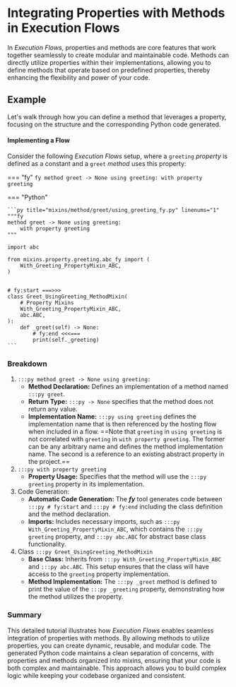 # Integrating Properties with Methods in Execution Flows

In _Execution Flows_, properties and methods are core features that work together seamlessly to create modular and maintainable code. Methods can directly utilize properties within their implementations, allowing you to define methods that operate based on predefined properties, thereby enhancing the flexibility and power of your code.

## Example

Let's walk through how you can define a method that leverages a property, focusing on the structure and the corresponding Python code generated.

#### Implementing a Flow

Consider the following _Execution Flows_ setup, where a `greeting` _property_ is defined as a constant and a `greet` _method_ uses this property:

=== "fy"
    ```fy
    method greet -> None using greeting:
        with property greeting
    ```

=== "Python"

    ```py title="mixins/method/greet/using_greeting_fy.py" linenums="1"
    """fy
    method greet -> None using greeting:
        with property greeting
    """
    
    import abc
    
    from mixins.property.greeting.abc_fy import (
        With_Greeting_PropertyMixin_ABC,
    )
    
    
    # fy:start ===>>>
    class Greet_UsingGreeting_MethodMixin(
        # Property Mixins
        With_Greeting_PropertyMixin_ABC,
        abc.ABC,
    ):
        def _greet(self) -> None:
            # fy:end <<<===
            print(self._greeting)
    ```

### Breakdown

1. `:::py method greet -> None using greeting:`
    - **Method Declaration:** Defines an implementation of a method named `:::py greet`.
    - **Return Type:** `:::py -> None` specifies that the method does not return any value.
    - **Implementation Name:** `:::py using greeting` defines the implementation name that is then referenced by the hosting flow when included in a flow. ==Note that `greeting` in `using greeting` is not correlated with `greeting` in `with property greeting`. The former can be any arbitrary name and defines the method implementation name. The second is a reference to an existing abstract property in the project.==
2. `:::py with property greeting`
    - **Property Usage:** Specifies that the method will use the `:::py greeting` property in its implementation.
3. Code Generation:
    - **Automatic Code Generation:** The ___fy___ tool generates code between `:::py # fy:start` and `:::py # fy:end` including the class definition and the method declaration. 
    - **Imports:** Includes necessary imports, such as `:::py With_Greeting_PropertyMixin_ABC`, which contains the `:::py greeting` property, and `:::py abc.ABC` for abstract base class functionality.
4. Class `:::py Greet_UsingGreeting_MethodMixin` 
    - **Base Class:** Inherits from `:::py With_Greeting_PropertyMixin_ABC` and `:::py abc.ABC`. This setup ensures that the class will have access to the `greeting` property implementation. 
    - **Method Implementation:** The `:::py _greet` method is defined to print the value of the `:::py _greeting` property, demonstrating how the method utilizes the property.

### Summary

This detailed tutorial illustrates how _Execution Flows_ enables seamless integration of properties with methods. By allowing methods to utilize properties, you can create dynamic, reusable, and modular code. The generated Python code maintains a clean separation of concerns, with properties and methods organized into mixins, ensuring that your code is both complex and maintainable. This approach allows you to build complex logic while keeping your codebase organized and consistent.
